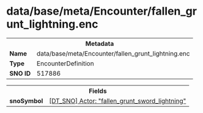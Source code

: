 <h1>data/base/meta/Encounter/fallen_grunt_lightning.enc</h1><table><tr><th colspan="100%">Metadata</th></tr><tr><td><b>Name</b></td><td>data/base/meta/Encounter/fallen_grunt_lightning.enc</td></tr><tr><td><b>Type</b></td><td>EncounterDefinition</td></tr><tr><td><b>SNO ID</b></td><td>517886</td></tr></table>

<table><tr><th colspan="100%">Fields</th></tr><tr><td><b>snoSymbol</b></td><td><a href="..\Actor\fallen_grunt_sword_lightning.acr.md">[DT_SNO] Actor: "fallen_grunt_sword_lightning"</a></td></tr></table>

